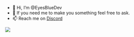 - 👋 Hi, I’m @EyesBlueDev
- 💞️ If you need me to make you something feel free to ask.
- 📫 Reach me on [Discord](https://discordhub.com/profile/899273223550677002)

<img src="https://github-readme-stats.vercel.app/api?username=EyesBlueDev&&show_icons=true&title_color=ffffff&icon_color=bb2acf&text_color=daf7dc&bg_color=151515">
